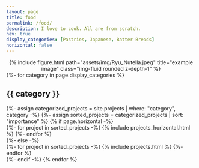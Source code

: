 ```yaml
---
layout: page
title: food
permalink: /food/
description: I love to cook. All are from scratch.
nav: true
display_categories: [Pastries, Japanese, Batter Breads]
horizontal: false
---
```


<center>
<div class="row">
  <div class="col-sm mt-3 mt-md-0">
      {% include figure.html path="assets/img/Ryu_Nutella.jpeg" title="example image" class="img-fluid rounded z-depth-1" %}
  </div>
</div>
</center>

<!-- pages/projects.md -->
<div class="projects">
<!-- Display categorized projects -->
{%- for category in page.display_categories %}
<h2 class="category">{{ category }}</h2>
{%- assign categorized_projects = site.projects | where: "category", category -%}
{%- assign sorted_projects = categorized_projects | sort: "importance" %}
<!-- Generate cards for each project -->
{% if page.horizontal -%}
<div class="container">
  <div class="row row-cols-2">
  {%- for project in sorted_projects -%}
    {% include projects_horizontal.html %}
  {%- endfor %}
  </div>
</div>
{%- else -%}
<div class="grid">
  {%- for project in sorted_projects -%}
    {% include projects.html %}
  {%- endfor %}
</div>
{%- endif -%}
{% endfor %}
</div>
